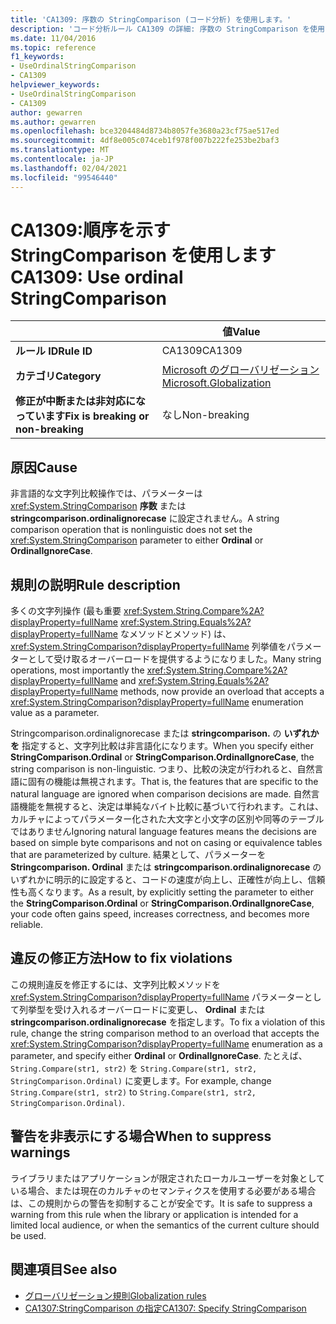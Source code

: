 ```yaml
---
title: 'CA1309: 序数の StringComparison (コード分析) を使用します。'
description: 'コード分析ルール CA1309 の詳細: 序数の StringComparison を使用する'
ms.date: 11/04/2016
ms.topic: reference
f1_keywords:
- UseOrdinalStringComparison
- CA1309
helpviewer_keywords:
- UseOrdinalStringComparison
- CA1309
author: gewarren
ms.author: gewarren
ms.openlocfilehash: bce3204484d8734b8057fe3680a23cf75ae517ed
ms.sourcegitcommit: 4df8e005c074ceb1f978f007b222fe253be2baf3
ms.translationtype: MT
ms.contentlocale: ja-JP
ms.lasthandoff: 02/04/2021
ms.locfileid: "99546440"
---
```

# <a name="ca1309-use-ordinal-stringcomparison"></a><span data-ttu-id="ecd0a-103">CA1309:順序を示す StringComparison を使用します</span><span class="sxs-lookup"><span data-stu-id="ecd0a-103">CA1309: Use ordinal StringComparison</span></span>

|                                     | <span data-ttu-id="ecd0a-104">値</span><span class="sxs-lookup"><span data-stu-id="ecd0a-104">Value</span></span>                   |
|-------------------------------------|-------------------------|
| <span data-ttu-id="ecd0a-105">**ルール ID**</span><span class="sxs-lookup"><span data-stu-id="ecd0a-105">**Rule ID**</span></span>                         | <span data-ttu-id="ecd0a-106">CA1309</span><span class="sxs-lookup"><span data-stu-id="ecd0a-106">CA1309</span></span>                  |
| <span data-ttu-id="ecd0a-107">**カテゴリ**</span><span class="sxs-lookup"><span data-stu-id="ecd0a-107">**Category**</span></span>                        | [<span data-ttu-id="ecd0a-108">Microsoft のグローバリゼーション</span><span class="sxs-lookup"><span data-stu-id="ecd0a-108">Microsoft.Globalization</span></span>](globalization-warnings.md) |
| <span data-ttu-id="ecd0a-109">**修正が中断または非対応になっています**</span><span class="sxs-lookup"><span data-stu-id="ecd0a-109">**Fix is breaking or non-breaking**</span></span> | <span data-ttu-id="ecd0a-110">なし</span><span class="sxs-lookup"><span data-stu-id="ecd0a-110">Non-breaking</span></span>            |

## <a name="cause"></a><span data-ttu-id="ecd0a-111">原因</span><span class="sxs-lookup"><span data-stu-id="ecd0a-111">Cause</span></span>

<span data-ttu-id="ecd0a-112">非言語的な文字列比較操作では、パラメーターは <xref:System.StringComparison> **序数** または **stringcomparison.ordinalignorecase** に設定されません。</span><span class="sxs-lookup"><span data-stu-id="ecd0a-112">A string comparison operation that is nonlinguistic does not set the <xref:System.StringComparison> parameter to either **Ordinal** or **OrdinalIgnoreCase**.</span></span>

## <a name="rule-description"></a><span data-ttu-id="ecd0a-113">規則の説明</span><span class="sxs-lookup"><span data-stu-id="ecd0a-113">Rule description</span></span>

<span data-ttu-id="ecd0a-114">多くの文字列操作 (最も重要 <xref:System.String.Compare%2A?displayProperty=fullName> <xref:System.String.Equals%2A?displayProperty=fullName> なメソッドとメソッド) は、 <xref:System.StringComparison?displayProperty=fullName> 列挙値をパラメーターとして受け取るオーバーロードを提供するようになりました。</span><span class="sxs-lookup"><span data-stu-id="ecd0a-114">Many string operations, most importantly the <xref:System.String.Compare%2A?displayProperty=fullName> and <xref:System.String.Equals%2A?displayProperty=fullName> methods, now provide an overload that accepts a <xref:System.StringComparison?displayProperty=fullName> enumeration value as a parameter.</span></span>

<span data-ttu-id="ecd0a-115">Stringcomparison.ordinalignorecase または **stringcomparison.** の **いずれかを** 指定すると、文字列比較は非言語化になります。</span><span class="sxs-lookup"><span data-stu-id="ecd0a-115">When you specify either **StringComparison.Ordinal** or **StringComparison.OrdinalIgnoreCase**, the string comparison is non-linguistic.</span></span> <span data-ttu-id="ecd0a-116">つまり、比較の決定が行われると、自然言語に固有の機能は無視されます。</span><span class="sxs-lookup"><span data-stu-id="ecd0a-116">That is, the features that are specific to the natural language are ignored when comparison decisions are made.</span></span> <span data-ttu-id="ecd0a-117">自然言語機能を無視すると、決定は単純なバイト比較に基づいて行われます。これは、カルチャによってパラメーター化された大文字と小文字の区別や同等のテーブルではありません</span><span class="sxs-lookup"><span data-stu-id="ecd0a-117">Ignoring natural language features means the decisions are based on simple byte comparisons and not on casing or equivalence tables that are parameterized by culture.</span></span> <span data-ttu-id="ecd0a-118">結果として、パラメーターを **Stringcomparison. Ordinal** または **stringcomparison.ordinalignorecase** のいずれかに明示的に設定すると、コードの速度が向上し、正確性が向上し、信頼性も高くなります。</span><span class="sxs-lookup"><span data-stu-id="ecd0a-118">As a result, by explicitly setting the parameter to either the **StringComparison.Ordinal** or **StringComparison.OrdinalIgnoreCase**, your code often gains speed, increases correctness, and becomes more reliable.</span></span>

## <a name="how-to-fix-violations"></a><span data-ttu-id="ecd0a-119">違反の修正方法</span><span class="sxs-lookup"><span data-stu-id="ecd0a-119">How to fix violations</span></span>

<span data-ttu-id="ecd0a-120">この規則違反を修正するには、文字列比較メソッドを <xref:System.StringComparison?displayProperty=fullName> パラメーターとして列挙型を受け入れるオーバーロードに変更し、 **Ordinal** または **stringcomparison.ordinalignorecase** を指定します。</span><span class="sxs-lookup"><span data-stu-id="ecd0a-120">To fix a violation of this rule, change the string comparison method to an overload that accepts the <xref:System.StringComparison?displayProperty=fullName> enumeration as a parameter, and specify either **Ordinal** or **OrdinalIgnoreCase**.</span></span> <span data-ttu-id="ecd0a-121">たとえば、`String.Compare(str1, str2)` を `String.Compare(str1, str2, StringComparison.Ordinal)` に変更します。</span><span class="sxs-lookup"><span data-stu-id="ecd0a-121">For example, change `String.Compare(str1, str2)` to `String.Compare(str1, str2, StringComparison.Ordinal)`.</span></span>

## <a name="when-to-suppress-warnings"></a><span data-ttu-id="ecd0a-122">警告を非表示にする場合</span><span class="sxs-lookup"><span data-stu-id="ecd0a-122">When to suppress warnings</span></span>

<span data-ttu-id="ecd0a-123">ライブラリまたはアプリケーションが限定されたローカルユーザーを対象としている場合、または現在のカルチャのセマンティクスを使用する必要がある場合は、この規則からの警告を抑制することが安全です。</span><span class="sxs-lookup"><span data-stu-id="ecd0a-123">It is safe to suppress a warning from this rule when the library or application is intended for a limited local audience, or when the semantics of the current culture should be used.</span></span>

## <a name="see-also"></a><span data-ttu-id="ecd0a-124">関連項目</span><span class="sxs-lookup"><span data-stu-id="ecd0a-124">See also</span></span>

- [<span data-ttu-id="ecd0a-125">グローバリゼーション規則</span><span class="sxs-lookup"><span data-stu-id="ecd0a-125">Globalization rules</span></span>](globalization-warnings.md)
- [<span data-ttu-id="ecd0a-126">CA1307:StringComparison の指定</span><span class="sxs-lookup"><span data-stu-id="ecd0a-126">CA1307: Specify StringComparison</span></span>](ca1307.md)
